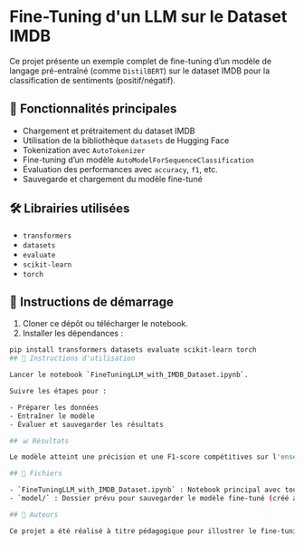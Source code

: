 # Fine-Tuning d'un LLM sur le Dataset IMDB

Ce projet présente un exemple complet de fine-tuning d’un modèle de langage pré-entraîné (comme `DistilBERT`) sur le dataset IMDB pour la classification de sentiments (positif/négatif).

## 🧰 Fonctionnalités principales

- Chargement et prétraitement du dataset IMDB
- Utilisation de la bibliothèque `datasets` de Hugging Face
- Tokenization avec `AutoTokenizer`
- Fine-tuning d’un modèle `AutoModelForSequenceClassification`
- Évaluation des performances avec `accuracy`, `f1`, etc.
- Sauvegarde et chargement du modèle fine-tuné

## 🛠️ Librairies utilisées

- `transformers`
- `datasets`
- `evaluate`
- `scikit-learn`
- `torch`

## 🚀 Instructions de démarrage

1. Cloner ce dépôt ou télécharger le notebook.
2. Installer les dépendances :

```bash
pip install transformers datasets evaluate scikit-learn torch
## 🚀 Instructions d'utilisation

Lancer le notebook `FineTuningLLM_with_IMDB_Dataset.ipynb`.

Suivre les étapes pour :

- Préparer les données
- Entraîner le modèle
- Évaluer et sauvegarder les résultats

## 📊 Résultats

Le modèle atteint une précision et une F1-score compétitives sur l'ensemble de test du jeu de données IMDB, démontrant l'efficacité du fine-tuning avec les LLM.

## 📁 Fichiers

- `FineTuningLLM_with_IMDB_Dataset.ipynb` : Notebook principal avec tout le code.
- `model/` : Dossier prévu pour sauvegarder le modèle fine-tuné (créé automatiquement).

## 📝 Auteurs

Ce projet a été réalisé à titre pédagogique pour illustrer le fine-tuning de modèles de langage avec Hugging Face.
